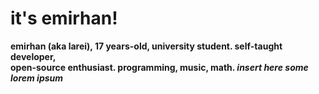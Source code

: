 # it's emirhan!
<b>emirhan (aka larei), 17 years-old, university student. self-taught developer, <br>
open-source enthusiast. programming, music, math. <i>*insert here some lorem ipsum*</i></b>
